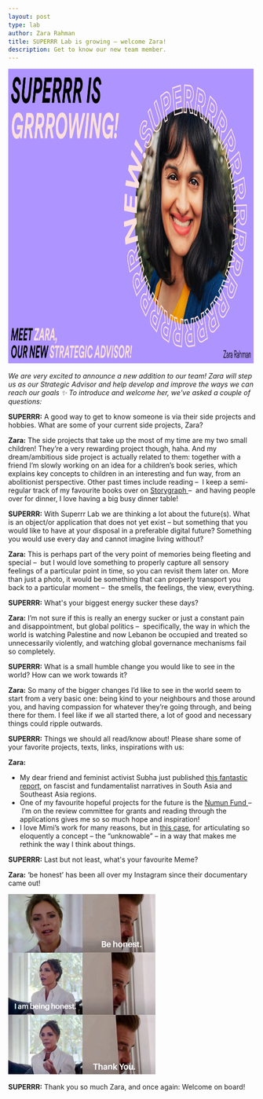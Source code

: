 ```yaml
---
layout: post
type: lab
author: Zara Rahman
title: SUPERRR Lab is growing – welcome Zara!
description: Get to know our new team member. 
---
```


<img src="/assets/img/blog/banner_zara2.jpg" alt="Portrait of Zara" width="500" height="600">
<p><em>We are very excited to announce a new addition to our team! Zara will step us as our Strategic Advisor and help develop and improve the ways we can reach our goals ✨ To introduce and welcome her, we've asked a couple of questions: </em></p>

<p><b>SUPERRR:</b> A good way to get to know someone is via their side projects and hobbies. What are some of your current side projects, Zara?
</p>
<p><b>Zara:</b> The side projects that take up the most of my time are my two small children! They’re a very rewarding project though, haha. And my dream/ambitious side project is actually related to them: together with a friend I’m slowly working on an idea for a children’s book series, which explains key concepts to children in an interesting and fun way, from an abolitionist perspective. Other past times include reading –  I keep a semi-regular track of my favourite books over on <a href="https://app.thestorygraph.com/profile/zararah">Storygraph </a>   –  and having people over for dinner, I love having a big busy dinner table!</p>

<p><b>SUPERRR:</b> With Superrr Lab we are thinking a lot about the future(s). What is an object/or application that does not yet exist – but something that you would like to have at your disposal in a preferable digital future? Something you would use every day and cannot imagine living without?
</p>
<p><b>Zara:</b> This is perhaps part of the very point of memories being fleeting and special –  but I would love something to properly capture all sensory feelings of a particular point in time, so you can revisit them later on. More than just a photo, it would be something that can properly transport you back to a particular moment –  the smells, the feelings, the view, everything. 
</p>
  
<p><b>SUPERRR:</b> What's your biggest energy sucker these days?</p>

<p><b>Zara:</b> I’m not sure if this is really an energy sucker or just a constant pain and disappointment, but global politics –  specifically, the way in which the world is watching Palestine and now Lebanon be occupied and treated so unnecessarily violently, and watching global governance mechanisms fail so completely. </p>

<p><b>SUPERRR:</b> What is a small humble change you would like to see in the world? How can we work towards it?</p>

<p><b>Zara:</b> So many of the bigger changes I’d like to see in the world seem to start from a very basic one: being kind to your neighbours and those around you, and having compassion for whatever they’re going through, and being there for them. I feel like if we all started there, a lot of good and necessary things could ripple outwards.</p>

<p><b>SUPERRR:</b> Things we should all read/know about! Please share some of your favorite projects, texts, links, inspirations with us:
</p>

<p><b>Zara:</b> 
<ul><li>My dear friend and feminist activist Subha just published <a href="https://wearenoor.org/roots-of-hate-ssea/">this fantastic report</a>, on fascist and fundamentalist narratives in South Asia and Southeast Asia regions.</li>

<li>One of my favourite hopeful projects for the future is the <a href="https://numun.fund/"> Numun Fund </a>–  I’m on the review committee for grants and reading through the applications gives me so so much hope and inspiration!</li>

<li>I love Mimi’s work for many reasons, but in  <a href="https://www.e-flux.com/architecture/spatial-computing/593493/the-end-of-a-world-as-we-knew-it/">this case</a>, for articulating so eloquently a concept – the “unknowable” – in a way that makes me rethink the way I think about things.</li></ul>


<p><b>SUPERRR:</b> Last but not least, what's your favourite Meme?</p>
<p><b>Zara:</b> ‘be honest’ has been all over my Instagram since their documentary came out! 
</p>
<img src="/assets/img/blog/behonest.jpg" alt="behonest_memetemplate" style="max-width: 300px;">

<p><b>SUPERRR:</b> Thank you so much Zara, and once again: Welcome on board!</p>
